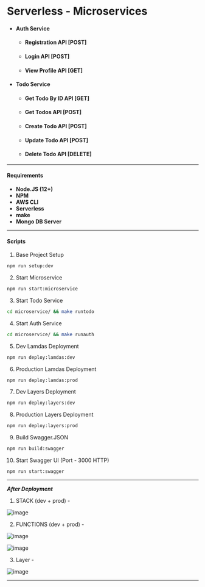 # Serverless - Microservices

- #### Auth Service
  - #### Registration API [POST]
  - #### Login API [POST]
  - #### View Profile API [GET]
- #### Todo Service
  - #### Get Todo By ID API [GET]
  - #### Get Todos API [POST]
  - #### Create Todo API [POST]
  - #### Update Todo API [POST]
  - #### Delete Todo API [DELETE]

---

#### Requirements

- **Node.JS (12+)**
- **NPM**
- **AWS CLI**
- **Serverless**
- **make**
- **Mongo DB Server**

---

#### Scripts

1. Base Project Setup

```sh
npm run setup:dev
```

2. Start Microservice

```sh
npm run start:microservice
```

3. Start Todo Service

```sh
cd microservice/ && make runtodo
```

4. Start Auth Service

```sh
cd microservice/ && make runauth
```

5. Dev Lamdas Deployment

```sh
npm run deploy:lamdas:dev
```

6. Production Lamdas Deployment

```sh
npm run deploy:lamdas:prod
```

7. Dev Layers Deployment

```sh
npm run deploy:layers:dev
```

8. Production Layers Deployment

```sh
npm run deploy:layers:prod
```

9. Build Swagger.JSON

```sh
npm run build:swagger
```

10. Start Swagger UI (Port - 3000 HTTP)

```sh
npm run start:swagger
```

---

**_After Deployment_**

1. STACK (dev + prod) -

![image](https://user-images.githubusercontent.com/54475009/134966211-8e26e83e-b024-4125-b8f9-e84381eb976b.png)

2. FUNCTIONS (dev + prod) -

![image](https://user-images.githubusercontent.com/54475009/134966379-1dab85ad-193a-48ce-bbfd-181e80749a87.png)

![image](https://user-images.githubusercontent.com/54475009/134966980-7fc79181-bbea-4d1e-ba7b-08fb2fc3cfac.png)

3. Layer -

![image](https://user-images.githubusercontent.com/54475009/134966587-91c4ae41-8076-4cff-bcb6-3468ecb6cda3.png)

---
